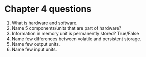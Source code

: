 # Chapter 4 questions

1. What is hardware and software.
2. Name 5 components/units that are part of hardware?
3. Information in memory unit is permanently stored? True/False
4. Name few differences between volatile and persistent storage. 
5. Name few output units.
6. Name few input units.

